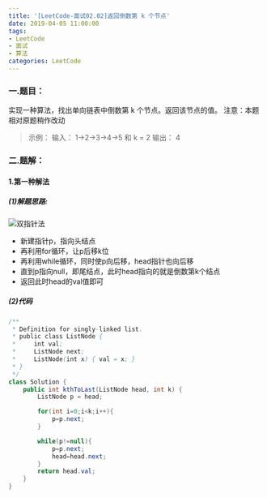 ```yaml
---
title: '[LeetCode-面试02.02]返回倒数第 k 个节点'
date: 2019-04-05 11:00:00
tags: 
- LeetCode
- 面试
- 算法
categories: LeetCode
---
```


### 一.题目：
实现一种算法，找出单向链表中倒数第 k 个节点。返回该节点的值。
注意：本题相对原题稍作改动

>示例：
输入： 1->2->3->4->5 和 k = 2
输出： 4

### 二.题解：
#### 1.第一种解法
##### (1)解题思路:
![双指针法](https://imgconvert.csdnimg.cn/aHR0cHM6Ly91cGxvYWQtaW1hZ2VzLmppYW5zaHUuaW8vdXBsb2FkX2ltYWdlcy80MzkxNDA3LWE1NmQwMjJmYjUyZjA0N2MucG5n?x-oss-process=image/format,png)

* 新建指针p，指向头结点
* 再利用for循环，让p后移k位
* 再利用while循环，同时使p向后移，head指针也向后移
* 直到p指向null，即尾结点，此时head指向的就是倒数第k个结点
* 返回此时head的val值即可

##### (2)代码
```java
/**
 * Definition for singly-linked list.
 * public class ListNode {
 *     int val;
 *     ListNode next;
 *     ListNode(int x) { val = x; }
 * }
 */
class Solution {
    public int kthToLast(ListNode head, int k) {
        ListNode p = head;

        for(int i=0;i<k;i++){
            p=p.next;
        }

        while(p!=null){
            p=p.next;
            head=head.next;
        }
        return head.val;
    }
}
```